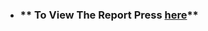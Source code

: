 - ### ** To View The Report Press [here](https://github.com/AssemAyman/Mastering-Embedded-System-Online-Diploma/blob/main/Student_Management_System_Project/Report.pdf)**
